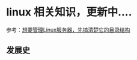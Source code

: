 # linux 相关知识，更新中....
参考：[想要管理Linux服务器，先搞清楚它的目录结构](https://www.toutiao.com/i7017269941455913483/?tt_from=weixin&utm_campaign=client_share&wxshare_count=1&timestamp=1633857050&app=news_article&utm_source=weixin&utm_medium=toutiao_android&use_new_style=1&req_id=202110101710490101351630711B42C3CE&share_token=3c2627bc-c1b6-4059-9422-0b1c556c6053&group_id=7017269941455913483)
## 发展史
